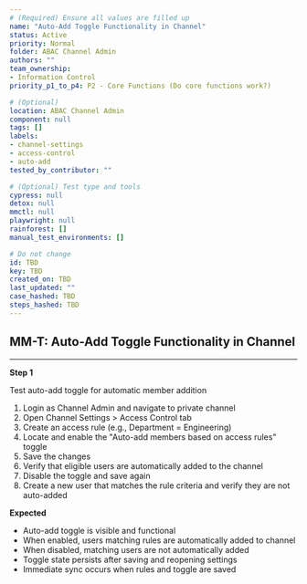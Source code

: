```yaml
---
# (Required) Ensure all values are filled up
name: "Auto-Add Toggle Functionality in Channel"
status: Active
priority: Normal
folder: ABAC Channel Admin
authors: ""
team_ownership:
- Information Control
priority_p1_to_p4: P2 - Core Functions (Do core functions work?)

# (Optional)
location: ABAC Channel Admin
component: null
tags: []
labels:
- channel-settings
- access-control
- auto-add
tested_by_contributor: ""

# (Optional) Test type and tools
cypress: null
detox: null
mmctl: null
playwright: null
rainforest: []
manual_test_environments: []

# Do not change
id: TBD
key: TBD
created_on: TBD
last_updated: ""
case_hashed: TBD
steps_hashed: TBD
---
```


<!-- (Auto-generated) Based on frontmatter's "key" and "name" -->

## MM-T: Auto-Add Toggle Functionality in Channel

---

**Step 1**

Test auto-add toggle for automatic member addition

1. Login as Channel Admin and navigate to private channel
2. Open Channel Settings > Access Control tab
3. Create an access rule (e.g., Department = Engineering)
4. Locate and enable the "Auto-add members based on access rules" toggle
5. Save the changes
6. Verify that eligible users are automatically added to the channel
7. Disable the toggle and save again
8. Create a new user that matches the rule criteria and verify they are not auto-added

**Expected**

- Auto-add toggle is visible and functional
- When enabled, users matching rules are automatically added to channel
- When disabled, matching users are not automatically added
- Toggle state persists after saving and reopening settings
- Immediate sync occurs when rules and toggle are saved